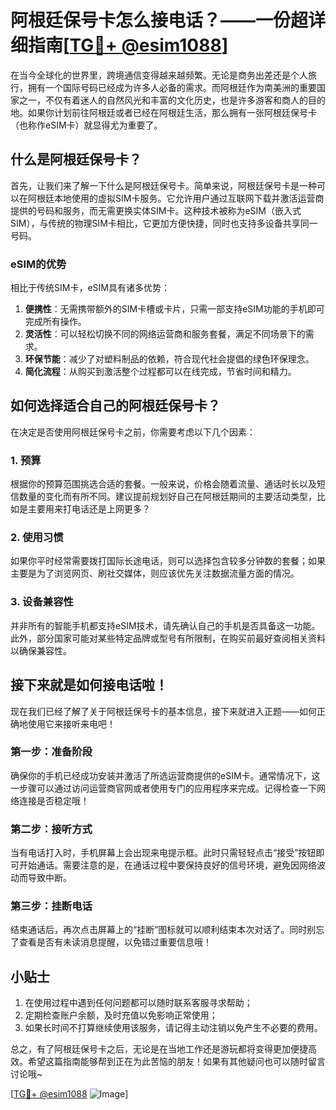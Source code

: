 # 阿根廷保号卡怎么接电话？——一份超详细指南[[TG💪+ @esim1088](https://t.me/s/esim1088)]

在当今全球化的世界里，跨境通信变得越来越频繁。无论是商务出差还是个人旅行，拥有一个国际号码已经成为许多人必备的需求。而阿根廷作为南美洲的重要国家之一，不仅有着迷人的自然风光和丰富的文化历史，也是许多游客和商人的目的地。如果你计划前往阿根廷或者已经在阿根廷生活，那么拥有一张阿根廷保号卡（也称作eSIM卡）就显得尤为重要了。

## 什么是阿根廷保号卡？

首先，让我们来了解一下什么是阿根廷保号卡。简单来说，阿根廷保号卡是一种可以在阿根廷本地使用的虚拟SIM卡服务。它允许用户通过互联网下载并激活运营商提供的号码和服务，而无需更换实体SIM卡。这种技术被称为eSIM（嵌入式SIM），与传统的物理SIM卡相比，它更加方便快捷，同时也支持多设备共享同一号码。

### eSIM的优势

相比于传统SIM卡，eSIM具有诸多优势：

1. **便携性**：无需携带额外的SIM卡槽或卡片，只需一部支持eSIM功能的手机即可完成所有操作。
2. **灵活性**：可以轻松切换不同的网络运营商和服务套餐，满足不同场景下的需求。
3. **环保节能**：减少了对塑料制品的依赖，符合现代社会提倡的绿色环保理念。
4. **简化流程**：从购买到激活整个过程都可以在线完成，节省时间和精力。

## 如何选择适合自己的阿根廷保号卡？

在决定是否使用阿根廷保号卡之前，你需要考虑以下几个因素：

### 1. 预算
根据你的预算范围挑选合适的套餐。一般来说，价格会随着流量、通话时长以及短信数量的变化而有所不同。建议提前规划好自己在阿根廷期间的主要活动类型，比如是主要用来打电话还是上网更多？

### 2. 使用习惯
如果你平时经常需要拨打国际长途电话，则可以选择包含较多分钟数的套餐；如果主要是为了浏览网页、刷社交媒体，则应该优先关注数据流量方面的情况。

### 3. 设备兼容性
并非所有的智能手机都支持eSIM技术，请先确认自己的手机是否具备这一功能。此外，部分国家可能对某些特定品牌或型号有所限制，在购买前最好查阅相关资料以确保兼容性。

## 接下来就是如何接电话啦！

现在我们已经了解了关于阿根廷保号卡的基本信息，接下来就进入正题——如何正确地使用它来接听来电吧！

### 第一步：准备阶段
确保你的手机已经成功安装并激活了所选运营商提供的eSIM卡。通常情况下，这一步骤可以通过访问运营商官网或者使用专门的应用程序来完成。记得检查一下网络连接是否稳定哦！

### 第二步：接听方式
当有电话打入时，手机屏幕上会出现来电提示框。此时只需轻轻点击“接受”按钮即可开始通话。需要注意的是，在通话过程中要保持良好的信号环境，避免因网络波动而导致中断。

### 第三步：挂断电话
结束通话后，再次点击屏幕上的“挂断”图标就可以顺利结束本次对话了。同时别忘了查看是否有未读消息提醒，以免错过重要信息哦！

## 小贴士
1. 在使用过程中遇到任何问题都可以随时联系客服寻求帮助；
2. 定期检查账户余额，及时充值以免影响正常使用；
3. 如果长时间不打算继续使用该服务，请记得主动注销以免产生不必要的费用。

总之，有了阿根廷保号卡之后，无论是在当地工作还是游玩都将变得更加便捷高效。希望这篇指南能够帮到正在为此苦恼的朋友！如果有其他疑问也可以随时留言讨论哦~

[[TG💪+ @esim1088](https://t.me/s/esim1088) ![Image](https://i.postimg.cc/4NQfJmqS/Snipaste-2025-05-13-00-14-12.png)]
